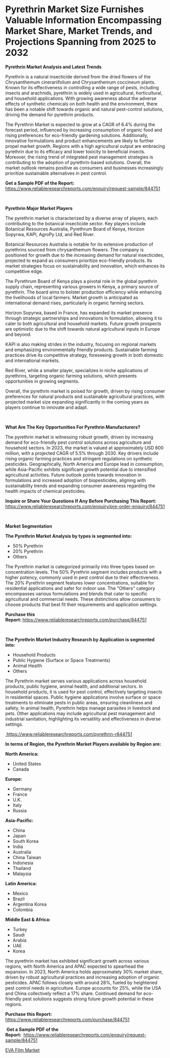 <p><h1>Pyrethrin Market Size Furnishes Valuable Information Encompassing Market Share, Market Trends, and Projections Spanning from 2025 to 2032</h1></p><p><strong>Pyrethrin Market Analysis and Latest Trends</strong></p>
<p><p>Pyrethrin is a natural insecticide derived from the dried flowers of the Chrysanthemum cinerariifolium and Chrysanthemum coccineum plants. Known for its effectiveness in controlling a wide range of pests, including insects and arachnids, pyrethrin is widely used in agricultural, horticultural, and household applications. With growing awareness about the adverse effects of synthetic chemicals on both health and the environment, there has been a notable shift towards organic and natural pest-control solutions, driving the demand for pyrethrin products.</p><p>The Pyrethrin Market is expected to grow at a CAGR of 6.4% during the forecast period, influenced by increasing consumption of organic food and rising preferences for eco-friendly gardening solutions. Additionally, innovative formulations and product enhancements are likely to further propel market growth. Regions with a high agricultural output are embracing pyrethrin due to its efficacy and lower toxicity to beneficial insects. Moreover, the rising trend of integrated pest management strategies is contributing to the adoption of pyrethrin-based solutions. Overall, the market outlook remains positive as consumers and businesses increasingly prioritize sustainable alternatives in pest control.</p></p>
<p><strong>Get a Sample PDF of the Report:&nbsp;</strong> <a href="https://www.reliableresearchreports.com/enquiry/request-sample/844751?utm_campaign=3079&utm_medium=2&utm_source=Github&utm_content=ia&utm_term=31032025&utm_id=pyrethrin">https://www.reliableresearchreports.com/enquiry/request-sample/844751</a></p>
<p>&nbsp;</p>
<p><strong>Pyrethrin Major Market Players</strong></p>
<p><p>The pyrethrin market is characterized by a diverse array of players, each contributing to the botanical insecticide sector. Key players include Botanical Resources Australia, Pyrethrum Board of Kenya, Horizon Sopyrwa, KAPI, AgroPy Ltd, and Red River. </p><p>Botanical Resources Australia is notable for its extensive production of pyrethrins sourced from chrysanthemum flowers. The company is positioned for growth due to the increasing demand for natural insecticides, projected to expand as consumers prioritize eco-friendly products. Its market strategies focus on sustainability and innovation, which enhances its competitive edge.</p><p>The Pyrethrum Board of Kenya plays a pivotal role in the global pyrethrin supply chain, representing various growers in Kenya, a primary source of pyrethrin. The board aims to bolster production efficiency while enhancing the livelihoods of local farmers. Market growth is anticipated as international demand rises, particularly in organic farming sectors.</p><p>Horizon Sopyrwa, based in France, has expanded its market presence through strategic partnerships and innovations in formulation, allowing it to cater to both agricultural and household markets. Future growth prospects are optimistic due to the shift towards natural agricultural inputs in Europe and beyond.</p><p>KAPI is also making strides in the industry, focusing on regional markets and emphasizing environmentally friendly products. Sustainable farming practices drive its competitive strategy, foreseeing growth in both domestic and international markets.</p><p>Red River, while a smaller player, specializes in niche applications of pyrethrins, targeting organic farming solutions, which presents opportunities in growing segments.</p><p>Overall, the pyrethrin market is poised for growth, driven by rising consumer preferences for natural products and sustainable agricultural practices, with projected market size expanding significantly in the coming years as players continue to innovate and adapt.</p></p>
<p>&nbsp;</p>
<p><strong>What Are The Key Opportunities For Pyrethrin Manufacturers?</strong></p>
<p><p>The pyrethrin market is witnessing robust growth, driven by increasing demand for eco-friendly pest control solutions across agriculture and household sectors. In 2023, the market is valued at approximately USD 600 million, with a projected CAGR of 5.5% through 2030. Key drivers include rising organic farming practices and stringent regulations on synthetic pesticides. Geographically, North America and Europe lead in consumption, while Asia-Pacific exhibits significant growth potential due to intensified agricultural activities. Future outlook points towards innovation in formulations and increased adoption of biopesticides, aligning with sustainability trends and expanding consumer awareness regarding the health impacts of chemical pesticides.</p></p>
<p><strong>Inquire or Share Your Questions If Any Before Purchasing This Report:</strong> <a href="https://www.reliableresearchreports.com/enquiry/pre-order-enquiry/844751?utm_campaign=3079&utm_medium=2&utm_source=Github&utm_content=ia&utm_term=31032025&utm_id=pyrethrin">https://www.reliableresearchreports.com/enquiry/pre-order-enquiry/844751</a></p>
<p>&nbsp;</p>
<p><strong>Market Segmentation</strong></p>
<p><strong>The Pyrethrin Market Analysis by types is segmented into:</strong></p>
<p><ul><li>50% Pyrethrin</li><li>20% Pyrethrin</li><li>Others</li></ul></p>
<p><p>The Pyrethrin market is categorized primarily into three types based on concentration levels. The 50% Pyrethrin segment includes products with a higher potency, commonly used in pest control due to their effectiveness. The 20% Pyrethrin segment features lower concentrations, suitable for residential applications and safer for indoor use. The "Others" category encompasses various formulations and blends that cater to specific agricultural and commercial needs. These distinctions allow consumers to choose products that best fit their requirements and application settings.</p></p>
<p><strong>Purchase this Report:&nbsp;</strong><a href="https://www.reliableresearchreports.com/purchase/844751?utm_campaign=3079&utm_medium=2&utm_source=Github&utm_content=ia&utm_term=31032025&utm_id=pyrethrin">https://www.reliableresearchreports.com/purchase/844751</a></p>
<p>&nbsp;</p>
<p><strong>The Pyrethrin Market Industry Research by Application is segmented into:</strong></p>
<p><ul><li>Household Products</li><li>Public Hygiene (Surface or Space Treatments)</li><li>Animal Health</li><li>Others</li></ul></p>
<p><p>The Pyrethrin market serves various applications across household products, public hygiene, animal health, and additional sectors. In household products, it is used for pest control, effectively targeting insects in residential spaces. Public hygiene applications involve surface or space treatments to eliminate pests in public areas, ensuring cleanliness and safety. In animal health, Pyrethrin helps manage parasites in livestock and pets. Other applications may include agricultural pest management and industrial sanitation, highlighting its versatility and effectiveness in diverse settings.</p></p>
<p><a href="https://www.reliableresearchreports.com/pyrethrin-r844751?utm_campaign=3079&utm_medium=2&utm_source=Github&utm_content=ia&utm_term=31032025&utm_id=pyrethrin">&nbsp;https://www.reliableresearchreports.com/pyrethrin-r844751</a></p>
<p><strong>In terms of Region, the Pyrethrin Market Players available by Region are:</strong></p>
<p>
    <p> <strong> North America: </strong>
        <ul>
            <li>United States</li>
            <li>Canada</li>
        </ul>
        </p> 
    <p> <strong> Europe: </strong>
        <ul>
            <li>Germany</li>
            <li>France</li>
            <li>U.K.</li>
            <li>Italy</li>
            <li>Russia</li>
        </ul>
        </p> 
    <p> <strong> Asia-Pacific: </strong>
        <ul>
            <li>China</li>
            <li>Japan</li>
            <li>South Korea</li>
            <li>India</li>
            <li>Australia</li>
            <li>China Taiwan</li>
            <li>Indonesia</li>
            <li>Thailand</li>
            <li>Malaysia</li>
        </ul>
        </p> 
    <p> <strong> Latin America: </strong>
        <ul>
            <li>Mexico</li>
            <li>Brazil</li>
            <li>Argentina Korea</li>
            <li>Colombia</li>
        </ul>
        </p> 
    <p> <strong> Middle East & Africa: </strong>
        <ul>
            <li>Turkey</li>
            <li>Saudi</li>
            <li>Arabia</li>
            <li>UAE</li>
            <li>Korea</li>
        </ul>
    </p>
    </p>
<p><p>The pyrethrin market has exhibited significant growth across various regions, with North America and APAC expected to spearhead the expansion. In 2023, North America holds approximately 30% market share, driven by robust agricultural practices and increasing adoption of organic pesticides. APAC follows closely with around 28%, fueled by heightened pest control needs in agriculture. Europe accounts for 25%, while the USA and China collectively reflect a 17% share. Continued demand for eco-friendly pest solutions suggests strong future growth potential in these regions.</p></p>
<p><strong>Purchase this Report: </strong><a href="https://www.reliableresearchreports.com/purchase/844751?utm_campaign=3079&utm_medium=2&utm_source=Github&utm_content=ia&utm_term=31032025&utm_id=pyrethrin">https://www.reliableresearchreports.com/purchase/844751</a></p>
<p>&nbsp;<strong>Get a Sample PDF of the Report:&nbsp;&nbsp;</strong><a href="https://www.reliableresearchreports.com/enquiry/request-sample/844751?utm_campaign=3079&utm_medium=2&utm_source=Github&utm_content=ia&utm_term=31032025&utm_id=pyrethrin">https://www.reliableresearchreports.com/enquiry/request-sample/844751</a></p>
<p><strong></strong></p>
<p><p><a href="https://github.com/AlisaRowe24/Market-Research-Report-List-2/blob/main/eva-film-market.md?utm_campaign=3079&utm_medium=2&utm_source=Github&utm_content=ia&utm_term=31032025&utm_id=pyrethrin">EVA Film Market</a></p></p>